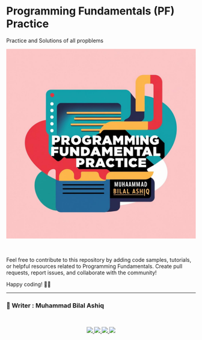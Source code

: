 # Programming Fundamentals (PF) Practice
Practice and Solutions of all propblems

![Java display Image](Source/PFB.jpg)

<br>

Feel free to contribute to this repository by adding code samples, tutorials, or helpful resources related to Programming Fundamentals. Create pull requests, report issues, and collaborate with the community!

Happy coding! 🐍🚀

***
### 📝 Writer : Muhammad Bilal Ashiq 

<br />

<p align="center">
  <a href="https://github.com/thecallmeBilalAshiq">
    <img src="https://skillicons.dev/icons?i=github" />
  </a>
  <a href="https://www.linkedin.com/in/bilal-ashiq/">
    <img src="https://skillicons.dev/icons?i=linkedin" />
  </a>
    <a href="bashiq031@gmail.com">
    <img src="https://skillicons.dev/icons?i=gmail" />
  </a>
    <a href="https://www.instagram.com/theycallme_bilal_ashiq/">
    <img src="https://skillicons.dev/icons?i=instagram" />
      
  </a>
  
</p>

